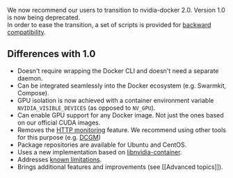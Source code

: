 We now recommend our users to transition to nvidia-docker 2.0. Version 1.0 is now being deprecated.\
In order to ease the transition, a set of scripts is provided for [backward compatibility](https://github.com/NVIDIA/nvidia-docker/wiki/Advanced-topics#backward-compatibility).

## Differences with 1.0
* Doesn't require wrapping the Docker CLI and doesn't need a separate daemon.
* Can be integrated seamlessly into the Docker ecosystem (e.g. Swarmkit, Compose).
* GPU isolation is now achieved with a container environment variable `NVIDIA_VISIBLE_DEVICES` (as opposed to `NV_GPU`).
* Can enable GPU support for any Docker image. Not just the ones based on our official CUDA images.
* Removes the [HTTP monitoring](https://github.com/NVIDIA/nvidia-docker/wiki/nvidia-docker-plugin#rest-api) feature. We recommend using other tools for this purpose (e.g. [DCGM](https://www.nvidia.com/object/data-center-gpu-manager.html))
* Package repositories are available for Ubuntu and CentOS.
* Uses a new implementation based on [libnvidia-container](https://github.com/NVIDIA/libnvidia-container).
* Addresses [known limitations](https://github.com/NVIDIA/nvidia-docker/wiki/nvidia-docker-plugin#known-limitations).
* Brings additional features and improvements (see [[Advanced topics]]).